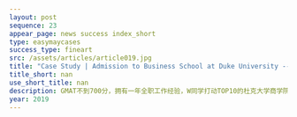 ```yaml
---
layout: post
sequence: 23
appear_page: news success index_short
type: easymaycases
success_type: fineart
src: /assets/articles/article019.jpg
title: "Case Study | Admission to Business School at Duke University -- Quantitative management, key technology in future business world"
title_short: nan
use_short_title: nan
description: GMAT不到700分，拥有一年全职工作经验，W同学打动TOP10的杜克大学商学院的的关键在于早期锁定数据分析与量化分析领域，通过市场营销中的客户行为分析、市场调研、市场分析的系统学习发现对于数据分析知识与量化模型方面的欠缺，W同学长期关注AI、AR、VR等前沿技术，并自学了JAVA与C++所以毕业后并没有像其他同学一样盲目找寻工作，而是主动投身创投圈，加入美国高科技初创公司，通过对不同部门职能的深刻理解，展现了自己对于商业分析与量化科技领域的持久关注度和热情，并在文书中言简意赅地将自己未来把高精尖技术融入进人们日常生活的职业发展目标，和杜克大学商学院的资源完美地融合。
year: 2019
---
```


